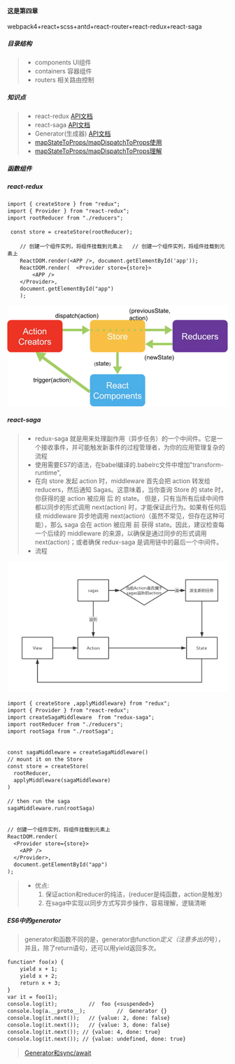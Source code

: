 #### 这是第四章

webpack4+react+scss+antd+react-router+react-redux+react-saga

##### 目录结构
> - components UI组件
> - containers 容器组件
> - routers 相关路由控制

##### 知识点

> - react-redux   [API文档](http://cn.redux.js.org/docs/basics/Store.html)
> - react-saga    [API文档](https://redux-saga-in-chinese.js.org/docs/introduction/BeginnerTutorial.html)
> - Generator(生成器)    [API文档](http://www.cnblogs.com/diligenceday/p/5488037.html#_label6)
> - [mapStateToProps/mapDispatchToProps使用](https://blog.csdn.net/genius_yym/article/details/64130120)
> - [mapStateToProps/mapDispatchToProps理解](https://www.cnblogs.com/hanmeimei/p/8820277.html)

#####  函数组件

##### react-redux 

```
import { createStore } from "redux";
import { Provider } from "react-redux";
import rootReducer from "./reducers";

 const store = createStore(rootReducer);

    // 创建一个组件实列，将组件挂载到元素上	// 创建一个组件实列，将组件挂载到元素上
    ReactDOM.render(<APP />, document.getElementById('app')); 	
    ReactDOM.render(  <Provider store={store}>  
        <APP />
    </Provider>,
    document.getElementById("app")
    );
```

![redux流程](https://github.com/fastory/react-study/blob/master/chapter04/img/redux.png)

#####  react-saga
> - redux-saga 就是用来处理副作用（异步任务）的一个中间件。它是一个接收事件，并可能触发新事件的过程管理者，为你的应用管理复杂的流程
> - 使用需要ES7的语法，在babel编译的.babelrc文件中增加"transform-runtime",
> - 在向 store 发起 action 时，middleware 首先会把 action 转发给 reducers，然后通知 Sagas。这意味着，当你查询 Store 的 state 时，你获得的是 action 被应用 后 的 state。 但是，只有当所有后续中间件都以同步的形式调用 next(action) 时，才能保证此行为。如果有任何后续 middleware 异步地调用 next(action)（虽然不常见，但存在这种可能），那么 saga 会在 action 被应用 前 获得 state。因此，建议检查每一个后续的 middleware 的来源，以确保是通过同步的形式调用 next(action)；或者确保 redux-saga 是调用链中的最后一个中间件。
> - 流程

![saga流程](https://github.com/fastory/react-study/blob/master/chapter04/img/saga.png)

```
import { createStore ,applyMiddleware} from "redux";
import { Provider } from "react-redux";
import createSagaMiddleware  from "redux-saga";
import rootReducer from "./reducers";
import rootSaga from "./rootSaga";


const sagaMiddleware = createSagaMiddleware()
// mount it on the Store
const store = createStore(
  rootReducer,
  applyMiddleware(sagaMiddleware)
)

// then run the saga
sagaMiddleware.run(rootSaga)


// 创建一个组件实列，将组件挂载到元素上
ReactDOM.render(
  <Provider store={store}>
    <APP />
  </Provider>,
  document.getElementById("app")
);
```
> - 优点:
>   1. 保证action和reducer的纯洁，(reducer是纯函数，action是触发)
>   2. 在saga中实现以同步方式写异步操作，容易理解，逻辑清晰
##### ES6中的generator

>  generator和函数不同的是，generator由function*定义（注意多出的*号），并且，除了return语句，还可以用yield返回多次。

```
function* foo(x) {
    yield x + 1;
    yield x + 2;
    return x + 3;
}
var it = foo(1);
console.log(it);          //  foo {<suspended>}
console.log(a.__proto__);          //  Generator {}
console.log(it.next());   // {value: 2, done: false}
console.log(it.next());   // {value: 3, done: false}
console.log(it.next()); // {value: 4, done: true}
console.log(it.next()); // {value: undefined, done: true}
```
>  [Generator和sync/await](https://www.zhihu.com/question/290681846)



